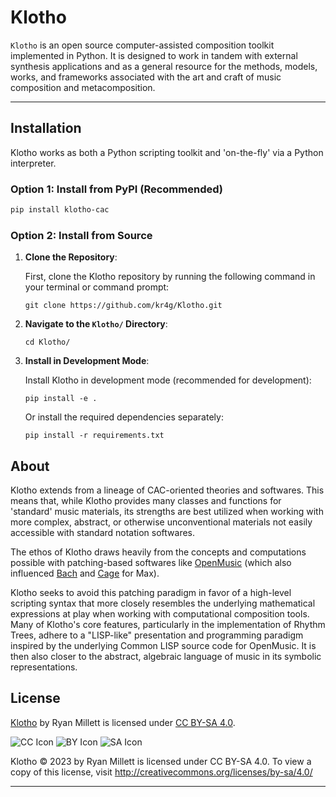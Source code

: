 # Klotho
`Klotho` is an open source computer-assisted composition toolkit implemented in Python.  It is designed to work in tandem with external synthesis applications and as a general resource for the methods, models, works, and frameworks associated with the art and craft of music composition and metacomposition.

---

## Installation

Klotho works as both a Python scripting toolkit and 'on-the-fly' via a Python interpreter.

### Option 1: Install from PyPI (Recommended)

```bash
pip install klotho-cac
```

### Option 2: Install from Source

1. **Clone the Repository**:

   First, clone the Klotho repository by running the following command in your terminal or command prompt:
   
   ```
   git clone https://github.com/kr4g/Klotho.git
   ```

2. **Navigate to the `Klotho/` Directory**:
   
    ```
    cd Klotho/
    ```

3. **Install in Development Mode**:

    Install Klotho in development mode (recommended for development):
    
    ```
    pip install -e .
    ```
    
    Or install the required dependencies separately:
    
    ```
    pip install -r requirements.txt
    ```

<!-- 4. **Install Klotho (Development Mode)**:

    To install Klotho in development mode, which allows you to modify the source code and have the changes reflected immediately:

    ```
    pip install -e .
    ```

5. **Play**:

    To work with Klotho as an 'on-the-fly' compositional-aid, initiate a Python interpreter from within the `Klotho/` directory by running the command:

    ```
    Python
    ```

    Once the interpreter loads, import from `klotho` as needed. -->

## About

Klotho extends from a lineage of CAC-oriented theories and softwares.  This means that, while Klotho provides many classes and functions for 'standard' music materials, its strengths are best utilized when working with more complex, abstract, or otherwise unconventional materials not easily accessible with standard notation softwares.  

The ethos of Klotho draws heavily from the concepts and computations possible with patching-based softwares like [OpenMusic](https://openmusic-project.github.io/) (which also influenced [Bach](https://www.bachproject.net/) and [Cage](https://www.bachproject.net/cage/) for Max).

Klotho seeks to avoid this patching paradigm in favor of a high-level scripting syntax that more closely resembles the underlying mathematical expressions at play when working with computational composition tools.  Many of Klotho's core features, particularly in the implementation of Rhythm Trees, adhere to a "LISP-like" presentation and programming paradigm inspired by the underlying Common LISP source code for OpenMusic.  It is then also closer to the abstract, algebraic language of music in its symbolic representations.

## License

[Klotho](https://github.com/kr4g/Klotho) by Ryan Millett is licensed under [CC BY-SA 4.0](http://creativecommons.org/licenses/by-sa/4.0/?ref=chooser-v1).

![CC Icon](https://mirrors.creativecommons.org/presskit/icons/cc.svg?ref=chooser-v1)
![BY Icon](https://mirrors.creativecommons.org/presskit/icons/by.svg?ref=chooser-v1)
![SA Icon](https://mirrors.creativecommons.org/presskit/icons/sa.svg?ref=chooser-v1)

Klotho © 2023 by Ryan Millett is licensed under CC BY-SA 4.0. To view a copy of this license, visit http://creativecommons.org/licenses/by-sa/4.0/

---
